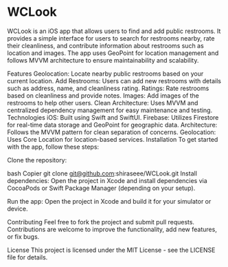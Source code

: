 # WCLook
WCLook is an iOS app that allows users to find and add public restrooms. It provides a simple interface for users to search for restrooms nearby, rate their cleanliness, and contribute information about restrooms such as location and images. The app uses GeoPoint for location management and follows MVVM architecture to ensure maintainability and scalability.

Features
Geolocation: Locate nearby public restrooms based on your current location.
Add Restrooms: Users can add new restrooms with details such as address, name, and cleanliness rating.
Ratings: Rate restrooms based on cleanliness and provide notes.
Images: Add images of the restrooms to help other users.
Clean Architecture: Uses MVVM and centralized dependency management for easy maintenance and testing.
Technologies
iOS: Built using Swift and SwiftUI.
Firebase: Utilizes Firestore for real-time data storage and GeoPoint for geographic data.
Architecture: Follows the MVVM pattern for clean separation of concerns.
Geolocation: Uses Core Location for location-based services.
Installation
To get started with the app, follow these steps:

Clone the repository:

bash
Copier
git clone git@github.com:shiraseee/WCLook.git
Install dependencies: Open the project in Xcode and install dependencies via CocoaPods or Swift Package Manager (depending on your setup).

Run the app: Open the project in Xcode and build it for your simulator or device.

Contributing
Feel free to fork the project and submit pull requests. Contributions are welcome to improve the functionality, add new features, or fix bugs.

License
This project is licensed under the MIT License - see the LICENSE file for details.
